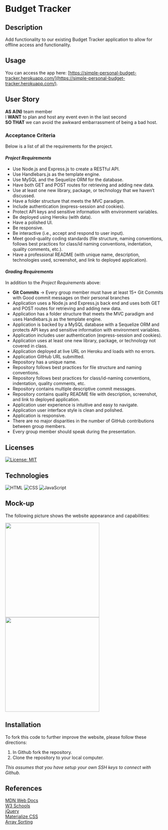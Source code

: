 # Budget Tracker

## Description
Add functionality to our existing Budget Tracker application to allow for offline access and functionality.

## Usage
You can access the app here: [https://simple-personal-budget-tracker.herokuapp.com/](https://simple-personal-budget-tracker.herokuapp.com/).

## User Story
**AS A(N)** team member<br>
I **WANT** to plan and host any event even in the last second<br>
**SO THAT** we can avoid the awkward embarrassment of being a bad host.

### Acceptance Criteria
Below is a list of all the requirements for the project.
#### _Project Requirements_
- Use Node.js and Express.js to create a RESTful API.
- Use Handlebars.js as the template engine.
- Use MySQL and the Sequelize ORM for the database.
- Have both GET and POST routes for retrieving and adding new data.
- Use at least one new library, package, or technology that we haven’t discussed.
- Have a folder structure that meets the MVC paradigm.
- Include authentication (express-session and cookies).
- Protect API keys and sensitive information with environment variables.
- Be deployed using Heroku (with data).
- Have a polished UI.
- Be responsive.
- Be interactive (i.e., accept and respond to user input).
- Meet good-quality coding standards (file structure, naming conventions, follows best practices for class/id naming conventions, indentation, quality comments, etc.).
- Have a professional README (with unique name, description, technologies used, screenshot, and link to deployed application).

#### _Grading Requirements_
In addition to the _Project Requirements_ above:
- **Git Commits** -> Every group member must have at least 15+ Git Commits with Good commit messages on their personal branches
- Application uses a Node.js and Express.js back end and uses both GET and POST routes for retrieving and adding new data.
- Application has a folder structure that meets the MVC paradigm and uses Handlebars.js as the template engine.
- Application is backed by a MySQL database with a Sequelize ORM and protects API keys and sensitive information with environment variables.
- Application includes user authentication (express-session and cookies).
- Application uses at least one new library, package, or technology not covered in class.
- Application deployed at live URL on Heroku and loads with no errors.
- Application GitHub URL submitted.
- Repository has a unique name.
- Repository follows best practices for file structure and naming conventions.
- Repository follows best practices for class/id-naming conventions, indentation, quality comments, etc.
- Repository contains multiple descriptive commit messages.
- Repository contains quality README file with description, screenshot, and link to deployed application.
- Application user experience is intuitive and easy to navigate.
- Application user interface style is clean and polished.
- Application is responsive.
- There are no major disparities in the number of GitHub contributions between group members.
- Every group member should speak during the presentation.

## Licenses
[![License: MIT](https://img.shields.io/badge/License-MIT-yellow.svg)](https://github.com/avidrunner87/last-moment-savers/blob/main/LICENSE.md)

## Technologies
![HTML](https://img.shields.io/static/v1?label=html&message=3.6%&color=red)
![CSS](https://img.shields.io/static/v1?label=css&message=2.2%&color=purple)
![JavaScript](https://img.shields.io/static/v1?label=javascript&message=94.2%&color=yellow)
## Mock-up
The following picture shows the website appearance and capabilities:

<img src="./public/assets/images/screenshots/screenshot01.png" width="300"><br>
<img src="./public/assets/images/screenshots/screenshot02.png" width="300"><br>

## Installation
To fork this code to further improve the website, please follow these directions:

1. In Github fork the repository.
1. Clone the repository to your local computer.

_This assumes that you have setup your own SSH keys to connect with Github._

## References
[MDN Web Docs](https://developer.mozilla.org/en-US/docs/Web/HTML/Element)<br>
[W3 Schools](https://www.w3schools.com/)<br>
[jQuery](https://jquery.com)<br>
[Materialize CSS](https://materializecss.com/)<br>
[Array Sorting](https://flaviocopes.com/how-to-sort-array-of-objects-by-property-javascript/)
